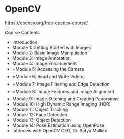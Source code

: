 # OpenCV
https://opencv.org/free-opencv-course/

Course Contents
- Introduction 
- Module 1: Getting Started with Images 
- Module 2: Basic Image Manipulation 
- Module 3: Image Annotation 
- Module 4: Image Enhancement 
- ⭐️Module 5: Accessing the Camera 
- ⭐️Module 6: Read and Write Videos 
- ⭐️Module 7: Image Filtering and Edge Detection 
- ⭐️Module 8: Image Features and Image Alignment
- Module 9: Image Stitching and Creating Panoramas 
- Module 10: High Dynamic Range Imaging (HDR) 
- Module 11: Object Tracking 
- Module 12: Face Detection 
- Module 13: Object Detection 
- Module 14: Pose Estimation using OpenPose 
- Interview with OpenCV CEO, Dr. Satya Mallick 
